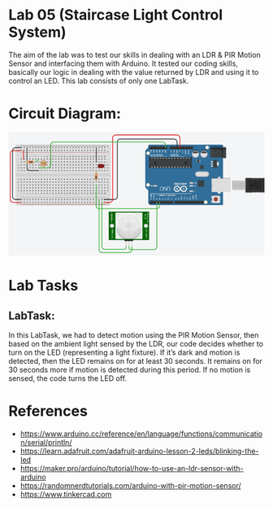 # Lab 05 (Staircase Light Control System)

The aim of the lab was to test our skills in dealing with an LDR & PIR Motion Sensor and interfacing them with Arduino. It tested our coding skills, basically our logic in dealing with the value returned by LDR and using it to control an LED.
This lab consists of only one LabTask.

# Circuit Diagram:

<p align="center">
    <img src="Images/cd.png" />
</p>

# Lab Tasks

## LabTask:
In this LabTask, we had to detect motion using the PIR Motion Sensor, then based on the ambient light sensed by the LDR, our code decides whether to turn on the LED (representing a light fixture). If it’s dark and motion is detected, then the LED remains on for at least 30 seconds. It remains on for 30 seconds more if motion is detected during this period. If no motion is sensed, the code turns the LED off.

# References
- https://www.arduino.cc/reference/en/language/functions/communication/serial/println/
- https://learn.adafruit.com/adafruit-arduino-lesson-2-leds/blinking-the-led
- https://maker.pro/arduino/tutorial/how-to-use-an-ldr-sensor-with-arduino
- https://randomnerdtutorials.com/arduino-with-pir-motion-sensor/
- https://www.tinkercad.com
